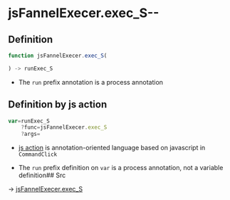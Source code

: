 # jsFannelExecer.exec_S--

## Definition

```js.js
function jsFannelExecer.exec_S(

) -> runExec_S
```

- The `run` prefix annotation is a process annotation
## Definition by js action

```js.js
var=runExec_S
	?func=jsFannelExecer.exec_S
	?args=

```

- [js action](#) is annotation-oriented language based on javascript in `CommandClick`

- The `run` prefix definition on `var` is a process annotation, not a variable definition## Src

-> [jsFannelExecer.exec_S](https://github.com/puutaro/CommandClick/blob/master/app/src/main/java/com/puutaro/commandclick/fragment_lib/terminal_fragment/js_interface/system/JsFannelExecer.kt#L22)


